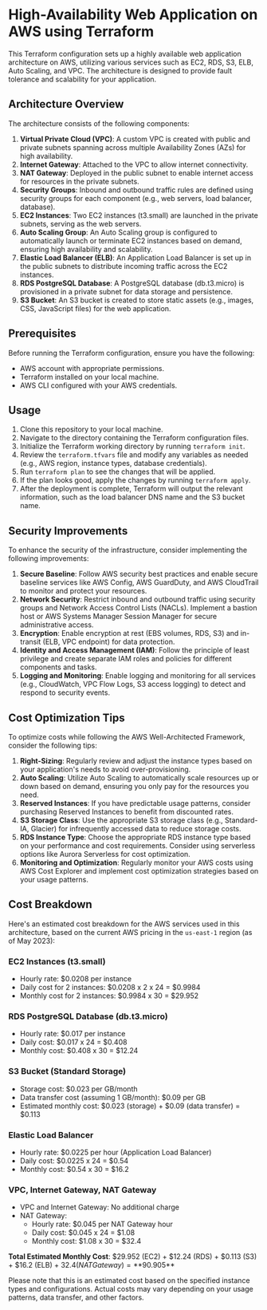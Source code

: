 # High-Availability Web Application on AWS using Terraform

This Terraform configuration sets up a highly available web application architecture on AWS, utilizing various services such as EC2, RDS, S3, ELB, Auto Scaling, and VPC. The architecture is designed to provide fault tolerance and scalability for your application.

## Architecture Overview

The architecture consists of the following components:

1. **Virtual Private Cloud (VPC)**: A custom VPC is created with public and private subnets spanning across multiple Availability Zones (AZs) for high availability.
2. **Internet Gateway**: Attached to the VPC to allow internet connectivity.
3. **NAT Gateway**: Deployed in the public subnet to enable internet access for resources in the private subnets.
4. **Security Groups**: Inbound and outbound traffic rules are defined using security groups for each component (e.g., web servers, load balancer, database).
5. **EC2 Instances**: Two EC2 instances (t3.small) are launched in the private subnets, serving as the web servers.
6. **Auto Scaling Group**: An Auto Scaling group is configured to automatically launch or terminate EC2 instances based on demand, ensuring high availability and scalability.
7. **Elastic Load Balancer (ELB)**: An Application Load Balancer is set up in the public subnets to distribute incoming traffic across the EC2 instances.
8. **RDS PostgreSQL Database**: A PostgreSQL database (db.t3.micro) is provisioned in a private subnet for data storage and persistence.
9. **S3 Bucket**: An S3 bucket is created to store static assets (e.g., images, CSS, JavaScript files) for the web application.

## Prerequisites

Before running the Terraform configuration, ensure you have the following:

- AWS account with appropriate permissions.
- Terraform installed on your local machine.
- AWS CLI configured with your AWS credentials.

## Usage

1. Clone this repository to your local machine.
2. Navigate to the directory containing the Terraform configuration files.
3. Initialize the Terraform working directory by running `terraform init`.
4. Review the `terraform.tfvars` file and modify any variables as needed (e.g., AWS region, instance types, database credentials).
5. Run `terraform plan` to see the changes that will be applied.
6. If the plan looks good, apply the changes by running `terraform apply`.
7. After the deployment is complete, Terraform will output the relevant information, such as the load balancer DNS name and the S3 bucket name.

## Security Improvements

To enhance the security of the infrastructure, consider implementing the following improvements:

1. **Secure Baseline**: Follow AWS security best practices and enable secure baseline services like AWS Config, AWS GuardDuty, and AWS CloudTrail to monitor and protect your resources.
2. **Network Security**: Restrict inbound and outbound traffic using security groups and Network Access Control Lists (NACLs). Implement a bastion host or AWS Systems Manager Session Manager for secure administrative access.
3. **Encryption**: Enable encryption at rest (EBS volumes, RDS, S3) and in-transit (ELB, VPC endpoint) for data protection.
4. **Identity and Access Management (IAM)**: Follow the principle of least privilege and create separate IAM roles and policies for different components and tasks.
5. **Logging and Monitoring**: Enable logging and monitoring for all services (e.g., CloudWatch, VPC Flow Logs, S3 access logging) to detect and respond to security events.

## Cost Optimization Tips

To optimize costs while following the AWS Well-Architected Framework, consider the following tips:

1. **Right-Sizing**: Regularly review and adjust the instance types based on your application's needs to avoid over-provisioning.
2. **Auto Scaling**: Utilize Auto Scaling to automatically scale resources up or down based on demand, ensuring you only pay for the resources you need.
3. **Reserved Instances**: If you have predictable usage patterns, consider purchasing Reserved Instances to benefit from discounted rates.
4. **S3 Storage Class**: Use the appropriate S3 storage class (e.g., Standard-IA, Glacier) for infrequently accessed data to reduce storage costs.
5. **RDS Instance Type**: Choose the appropriate RDS instance type based on your performance and cost requirements. Consider using serverless options like Aurora Serverless for cost optimization.
6. **Monitoring and Optimization**: Regularly monitor your AWS costs using AWS Cost Explorer and implement cost optimization strategies based on your usage patterns.

## Cost Breakdown

Here's an estimated cost breakdown for the AWS services used in this architecture, based on the current AWS pricing in the `us-east-1` region (as of May 2023):

### EC2 Instances (t3.small)

- Hourly rate: $0.0208 per instance
- Daily cost for 2 instances: $0.0208 x 2 x 24 = $0.9984
- Monthly cost for 2 instances: $0.9984 x 30 = $29.952

### RDS PostgreSQL Database (db.t3.micro)

- Hourly rate: $0.017 per instance
- Daily cost: $0.017 x 24 = $0.408
- Monthly cost: $0.408 x 30 = $12.24

### S3 Bucket (Standard Storage)

- Storage cost: $0.023 per GB/month
- Data transfer cost (assuming 1 GB/month): $0.09 per GB
- Estimated monthly cost: $0.023 (storage) + $0.09 (data transfer) = $0.113

### Elastic Load Balancer

- Hourly rate: $0.0225 per hour (Application Load Balancer)
- Daily cost: $0.0225 x 24 = $0.54
- Monthly cost: $0.54 x 30 = $16.2

### VPC, Internet Gateway, NAT Gateway

- VPC and Internet Gateway: No additional charge
- NAT Gateway:
  - Hourly rate: $0.045 per NAT Gateway hour
  - Daily cost: $0.045 x 24 = $1.08
  - Monthly cost: $1.08 x 30 = $32.4

**Total Estimated Monthly Cost**: $29.952 (EC2) + $12.24 (RDS) + $0.113 (S3) + $16.2 (ELB) + $32.4 (NAT Gateway) = **$90.905**

Please note that this is an estimated cost based on the specified instance types and configurations. Actual costs may vary depending on your usage patterns, data transfer, and other factors.